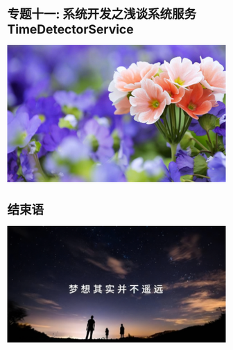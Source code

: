 
# 专题十一: 系统开发之浅谈系统服务TimeDetectorService

<img src="flows_time_001.png">











# 结束语

<img src="../Images/end_001.png">